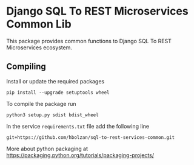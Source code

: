 # Django SQL To REST Microservices Common Lib

This package provides common functions to Django SQL To REST Microservices ecosystem.

## Compiling

Install or update the required packages
```
pip install --upgrade setuptools wheel
```

To compile the package run
```
python3 setup.py sdist bdist_wheel
```

In the service `requirements.txt` file add the following line
```
git+https://github.com/hbolzan/sql-to-rest-services-common.git
```

More about python packaging at https://packaging.python.org/tutorials/packaging-projects/
